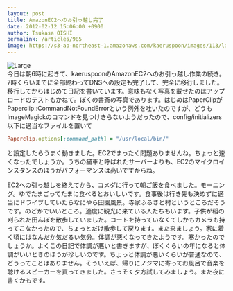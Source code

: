 ```yaml
---
layout: post
title: AmazonEC2へのお引っ越し完了
date: 2012-02-12 15:06:00 +0900
author: Tsukasa OISHI
permalink: /articles/985
image: https://s3-ap-northeast-1.amazonaws.com/kaeruspoon/images/113/large.JPG?1329026804
---
```



![Large](https://s3-ap-northeast-1.amazonaws.com/kaeruspoon/images/113/large.JPG?1329026804)  
今日は朝6時に起きて、kaeruspoonのAmazonEC2へのお引っ越し作業の続き。7時くらいまでに全部終わってDNSへの設定も完了して、完全に移行しました。移行してからはじめて日記を書いています。意味もなく写真を載せたのはアップロードのテストもかねて。ぼくの書斎の写真であります。はじめはPaperClipがPaperclip::CommandNotFoundErrorという例外を吐いたのですが、どうもImageMagickのコマンドを見つけきらないようだったので、config/initializers以下に適当なファイルを置いて  

```ruby  
Paperclip.options[:command_path] = "/usr/local/bin/"  
```  

と設定したらうまく動きました。EC2でまったく問題ありませんね。ちょっと速くなったでしょうか。うちの猫車と呼ばれたサーバーよりも、EC2のマイクロインスタンスのほうがパフォーマンスは高いですからね。  

EC2への引っ越しを終えてから、コメダに行って朝ご飯を食べました。モーニング。ゆでたまごってたまに食べるとおいしいです。食事後は行き先も決めずに適当にドライブしていたらなにやら田園風景。寺家ふるさと村というところだそうです。のどかでいいところ。適度に観光に来ている人たちもいます。子供が稲の刈られた田んぼを散歩していました。コートを持っていなくてしかもカメラも持ってこなかったので、ちょっとだけ散歩して戻ります。また来ましょう。家に着く頃にはなんだか気だるい気分。体調が悪くなってきたようです。寒かったのでしょうか。よくこの日記で体調が悪いと書きますが、ぼくくらいの年になると体調がいいときのほうが珍しいのです。ちょっと体調が悪いくらいが普通なので、どうってことはありません。そういえば、帰りにノジマに寄ってお風呂で音楽を聴けるスピーカーを買ってきました。さっそく夕方試してみましょう。また夜に書くかもです。  

